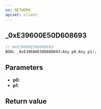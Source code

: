 ```yaml
---
ns: NETWORK
apiset: client
---
```

## _0xE39600E50D608693

```c
// 0xE39600E50D608693
BOOL _0xE39600E50D608693(Any p0,Any p1);
```


## Parameters
* **p0**:
* **p1**:

## Return value

